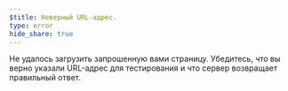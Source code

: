 ```yaml
---
$title: Неверный URL-адрес.
type: error
hide_share: true
---
```


Не удалось загрузить запрошенную вами страницу. Убедитесь, что вы верно указали URL-адрес для тестирования и что сервер возвращает правильный ответ.

